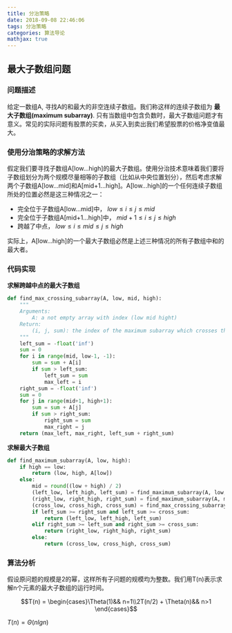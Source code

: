 ```yaml
---
title: 分治策略
date: 2018-09-08 22:46:06
tags: 分治策略
categories: 算法导论
mathjax: true
---
```


## 最大子数组问题

### 问题描述

给定一数组A, 寻找A的和最大的非空连续子数组。我们称这样的连续子数组为 **最大子数组(maximum subarray)**. 只有当数组中包含负数时，最大子数组问题才有意义。常见的实际问题有股票的买卖，从买入到卖出我们希望股票的价格净变值最大。

### 使用分治策略的求解方法

假定我们要寻找子数组A[low...high]的最大子数组。使用分治技术意味着我们要将子数组划分为两个规模尽量相等的子数组（比如从中央位置划分），然后考虑求解两个子数组A[low...mid]和A[mid+1...high]。A[low...high]的一个任何连续子数组所处的位置必然是这三种情况之一：
* 完全位于子数组A[low...mid]中，
$low \le i \le j \le mid$
* 完全位于子数组A[mid+1...high]中，
$mid+1 \le i \le j \le high$
* 跨越了中点，
$low \le i \le mid \le j \le high$

实际上，A[low...high]的一个最大子数组必然是上述三种情况的所有子数组中和的最大者。

### 代码实现

**求解跨越中点的最大子数组**
```python
def find_max_crossing_subarray(A, low, mid, high):
    """
    Arguments:
        A: a not empty array with index (low mid hight)
    Return:
        (i, j, sum): the index of the maximum subarray which crosses the mid.
    """
    left_sum = -float('inf')
    sum = 0
    for i in range(mid, low-1, -1):
        sum = sum + A[i]
        if sum > left_sum:
            left_sum = sum
            max_left = i
    right_sum = -float('inf')
    sum = 0
    for j in range(mid+1, high+1):
        sum = sum + A[j]
        if sum > right_sum:
            right_sum = sum
            max_right = j
    return (max_left, max_right, left_sum + right_sum)
```

**求解最大子数组**
```python
def find_maximum_subarray(A, low, high):
    if high == low:
        return (low, high, A[low])
    else:
        mid = round((low + high) / 2)
        (left_low, left_high, left_sum) = find_maximum_subarray(A, low, mid)
        (right_low, right_high, right_sum) = find_maximum_subarray(A, mid+1, high)
        (cross_low, cross_high, cross_sum) = find_max_crossing_subarray(A, low, mid, high)
        if left_sum >= right_sum and left_sum >= cross_sum:
            return (left_low, left_high, left_sum)
        elif right_sum >= left_sum and right_sum >= cross_sum:
            return (right_low, right_high, right_sum)
        else:
            return (cross_low, cross_high, cross_sum)
```

### 算法分析

假设原问题的规模是2的幂，这样所有子问题的规模均为整数。我们用T(n)表示求解n个元素的最大子数组的运行时间。

$$T(n) = \begin{cases}\Theta(1)&& n=1\\2T(n/2) + \Theta(n)&& n>1 \end{cases}$$

$T(n) = \Theta(nlgn)$
